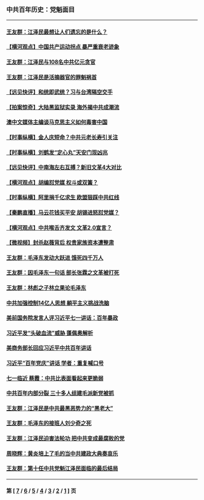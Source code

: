 ### 中共百年历史：党魁面目
---
#### [王友群：江泽民最想让人们遗忘的是什么？](../../pages/nf1176107/n13408949.md?12310430) 
#### [【横河观点】中国共产运动拐点 暴严重衰老迹象](../../pages/nf1176107/n13388333.md?12310430) 
#### [王友群：江泽民与108名中共亿元贪官](../../pages/nf1176107/n13352358.md?12310430) 
#### [王友群：江泽民是活摘器官的罪魁祸首](../../pages/nf1176107/n13336903.md?12310430) 
#### [【远见快评】和统即武统？习与台湾隔空交手](../../pages/nf1176107/n13297739.md?12310430) 
#### [【拍案惊奇】大陆黑监狱实录 海外揭中共成潮流](../../pages/nf1176107/n13288853.md?12310430) 
#### [澳中文媒体主编谈马克思主义如何毒害中国](../../pages/nf1176107/n13257387.md?12310430) 
#### [【时事纵横】金人庆短命？中共元老长寿引关注](../../pages/nf1176107/n13217934.md?12310430) 
#### [【时事纵横】刘鹤发“定心丸”天安门现凶兆](../../pages/nf1176107/n13215416.md?12310430) 
#### [【远见快评】中南海左右互搏？新旧文革4大对比](../../pages/nf1176107/n13214745.md?12310430) 
#### [【横河观点】胡编怼党媒 权斗或双簧？](../../pages/nf1176107/n13210864.md?12310430) 
#### [【时事纵横】阿里捐千亿求生 欧盟狠踩中共红线](../../pages/nf1176107/n13206431.md?12310430) 
#### [【秦鹏直播】马云花钱买平安 胡锡进怒怼党媒？](../../pages/nf1176107/n13206392.md?12310430) 
#### [【横河观点】中共喉舌齐发文 文革2.0宣言？](../../pages/nf1176107/n13201248.md?12310430) 
#### [【微视频】封杀赵薇背后 权贵家族资本遭整肃](../../pages/nf1176107/n13197798.md?12310430) 
#### [王友群：毛泽东发动大跃进 饿死四千万人](../../pages/nf1176107/n13177158.md?12310430) 
#### [王友群：因毛泽东一句话 部长张霖之文革被打死](../../pages/nf1176107/n13161711.md?12310430) 
#### [王友群：林彪之子林立果论毛泽东](../../pages/nf1176107/n13128622.md?12310430) 
#### [中共加强控制14亿人思想 躺平主义挑战洗脑](../../pages/nf1176107/n13094299.md?12310430) 
#### [美前国务院发言人评习近平七一讲话：百年暴政](../../pages/nf1176107/n13066986.md?12310430) 
#### [习近平发“头破血流”威胁 蓬佩奥解析](../../pages/nf1176107/n13063604.md?12310430) 
#### [美商务部长回应习近平中共百年讲话](../../pages/nf1176107/n13062903.md?12310430) 
#### [习近平“百年党庆”讲话 学者：重复喊口号](../../pages/nf1176107/n13061411.md?12310430) 
#### [七一临近 蔡霞：中共比表面看起来更脆弱](../../pages/nf1176107/n13056418.md?12310430) 
#### [中共百年内部分裂 三十多人组建毛派新党被抓](../../pages/nf1176107/n13044023.md?12310430) 
#### [王友群：江泽民是中共最黑恶势力的“黑老大”](../../pages/nf1176107/n13022180.md?12310430) 
#### [王友群：毛泽东的接班人刘少奇之死](../../pages/nf1176107/n12991772.md?12310430) 
#### [王友群：江泽民迫害法轮功 把中共变成最腐败的党](../../pages/nf1176107/n12947347.md?12310430) 
#### [周晓辉：黄炎培上了毛的当中共建政大典奏哀乐](../../pages/nf1176107/n12942780.md?12310430) 
#### [王友群：第十任中共党魁江泽民面临的最后结局](../../pages/nf1176107/n12933748.md?12310430) 

---
#### 第 [ [7](./7.md?12310430) / [6](./6.md?12310430) / [5](./5.md?12310430) / [4](./4.md?12310430) / [3](./3.md?12310430) / [2](./2.md?12310430) / [1](./1.md?12310430) ] 页
